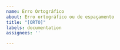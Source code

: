 ```yaml
---
name: Erro Ortográfico
about: Erro ortográfico ou de espaçamento
title: "[ORTO]"
labels: documentation
assignees: ''

---
```



